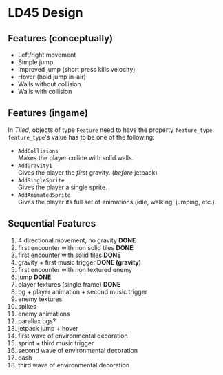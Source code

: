 # LD45 Design
## Features (conceptually)
- Left/right movement
- Simple jump
- Improved jump (short press kills velocity)
- Hover (hold jump in-air)
- Walls without collision
- Walls with collision

## Features (ingame)
In _Tiled_, objects of type `Feature` need to have the property `feature_type`.  
`feature_type`'s value has to be one of the following:

- `AddCollisions`  
  Makes the player collide with solid walls.
- `AddGravity1`  
  Gives the player the _first_ gravity. (_before_ jetpack)
- `AddSingleSprite`  
  Gives the player a single sprite.
- `AddAnimatedSprite`  
  Gives the player its full set of animations (idle, walking, jumping, etc.).

## Sequential Features
1.  4 directional movement, no gravity __DONE__
2.  first encounter with non solid tiles __DONE__
3.  first encounter with solid tiles __DONE__
4.  gravity + first music trigger __DONE (gravity)__
5.  first encounter with non textured enemy
6.  jump __DONE__
7.  player textures (single frame) __DONE__
8.  bg + player animation + second music trigger
9.  enemy textures
10. spikes
11. enemy animations
12. parallax bgs?
13. jetpack jump + hover
14. first wave of environmental decoration
15. sprint + third music trigger
16. second wave of environmental decoration
17. dash
18. third wave of environmental decoration
